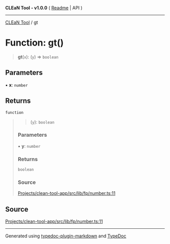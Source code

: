 **CLEaN Tool - v1.0.0** ( [Readme](../README.md) \| API )

***

[CLEaN Tool](../exports.md) / gt

# Function: gt()

> **gt**(`x`): (`y`) => `boolean`

## Parameters

▪ **x**: `number`

## Returns

`function`

> > (`y`): `boolean`
>
> ### Parameters
>
> ▪ **y**: `number`
>
> ### Returns
>
> `boolean`
>
> ### Source
>
> [Projects/clean-tool-app/src/lib/fp/number.ts:11](https://github.com/yuckyh/clean-tool-app/)
>

## Source

[Projects/clean-tool-app/src/lib/fp/number.ts:11](https://github.com/yuckyh/clean-tool-app/)

***

Generated using [typedoc-plugin-markdown](https://www.npmjs.com/package/typedoc-plugin-markdown) and [TypeDoc](https://typedoc.org/)
